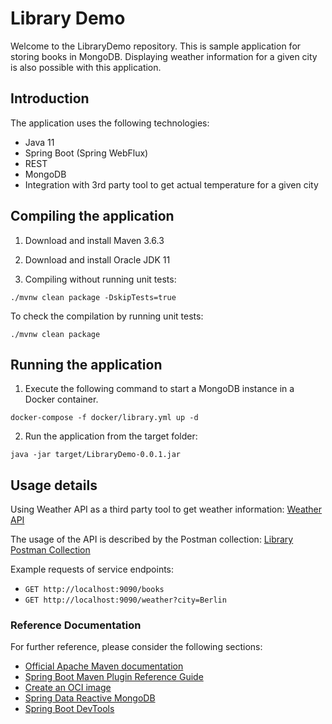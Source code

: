 # Library Demo

Welcome to the LibraryDemo repository. This is sample application for storing books in MongoDB.
Displaying weather information for a given city is also possible with this application.

## Introduction
The application uses the following technologies:

* Java 11
* Spring Boot (Spring WebFlux)
* REST
* MongoDB
* Integration with 3rd party tool to get actual temperature for a given city

## Compiling the application

1. Download and install Maven 3.6.3

2. Download and install Oracle JDK 11

3. Compiling without running unit tests:

`./mvnw clean package -DskipTests=true`

To check the compilation by running unit tests:

`./mvnw clean package`

## Running the application
1. Execute the following command to start a MongoDB instance in a Docker container.

`docker-compose -f docker/library.yml up -d`

2. Run the application from the target folder:

`java -jar target/LibraryDemo-0.0.1.jar`

## Usage details

Using Weather API as a third party tool to get weather information:
[Weather API](https://www.weatherapi.com/)

The usage of the API is described by the Postman collection:
[Library Postman Collection](docs/Library.postman_collection.json)

Example requests of service endpoints:
* `GET http://localhost:9090/books`
* `GET http://localhost:9090/weather?city=Berlin`

### Reference Documentation

For further reference, please consider the following sections:

* [Official Apache Maven documentation](https://maven.apache.org/guides/index.html)
* [Spring Boot Maven Plugin Reference Guide](https://docs.spring.io/spring-boot/docs/2.6.1/maven-plugin/reference/html/)
* [Create an OCI image](https://docs.spring.io/spring-boot/docs/2.6.1/maven-plugin/reference/html/#build-image)
* [Spring Data Reactive MongoDB](https://docs.spring.io/spring-boot/docs/2.6.1/reference/htmlsingle/#boot-features-mongodb)
* [Spring Boot DevTools](https://docs.spring.io/spring-boot/docs/2.6.1/reference/htmlsingle/#using-boot-devtools)

